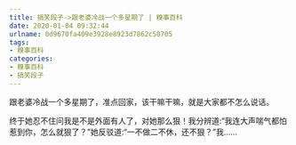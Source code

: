 ```yaml
---
title: 搞笑段子->跟老婆冷战一个多星期了 | 糗事百科
date: 2020-01-04 09:32:44
urlname: 0d9670fa409e3928e8923d7862c50705
tags: 
- 糗事百科
categories:
- 糗事百科
- 搞笑段子
---
```

跟老婆冷战一个多星期了，准点回家，该干嘛干嘛，就是大家都不怎么说话。

终于她忍不住问我是不是外面有人了，对她那么狠！我分辨道:“我连大声喘气都怕惹到你，怎么就狠了？”她反驳道:“一不做二不休，还不狠？”我……


